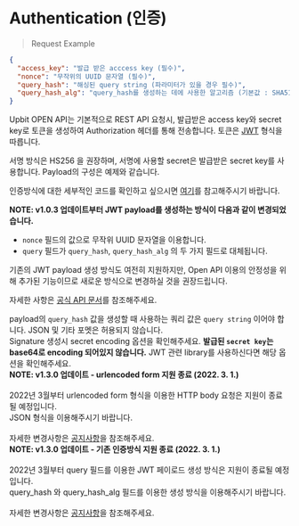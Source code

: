 # Authentication (인증)

> Request Example

```json
{
  "access_key": "발급 받은 acccess key (필수)",
  "nonce": "무작위의 UUID 문자열 (필수)",
  "query_hash": "해싱된 query string (파라미터가 있을 경우 필수)",
  "query_hash_alg": "query_hash를 생성하는 데에 사용한 알고리즘 (기본값 : SHA512)"
}
```

Upbit OPEN API는 기본적으로 REST API 요청시, 발급받은 access key와 secret key로 토큰을 생성하여 Authorization 헤더를 통해 전송합니다. 토큰은 <a href="https://jwt.io">JWT</a> 형식을 따릅니다.

서명 방식은 HS256 을 권장하며, 서명에 사용할 secret은 발급받은 secret key를 사용합니다.
Payload의 구성은 예제와 같습니다.

인증방식에 대한 세부적인 코드를 확인하고 싶으시면 <a href="https://github.com/uJhin/upbit-client/blob/main/client/python/upbit/authentication.py">여기</a>를 참고해주시기 바랍니다.

<aside class="notice">
<b> NOTE: v1.0.3 업데이트부터 JWT payload를 생성하는 방식이 다음과 같이 변경되었습니다.</b>

<ul>
  <li><code>nonce</code> 필드의 값으로 무작위 UUID 문자열을 이용합니다.</li>
  <li><code>query</code> 필드가 <code>query_hash</code>, <code>query_hash_alg</code> 의 두 가지 필드로 대체됩니다.</li>
</ul>

기존의 JWT payload 생성 방식도 여전히 지원하지만, Open API 이용의 안정성을 위해 추가된 기능이므로 새로운 방식으로 변경하실 것을 권장드립니다.

자세한 사항은 <a href="https://docs.upbit.com/docs">공식 API 문서</a>를 참조해주세요.
</aside>

<aside class="warning">
payload의 <code>query_hash</code> 값을 생성할 때 사용하는 쿼리 값은 <code>query string</code> 이어야 합니다. JSON 및 기타 포멧은 허용되지 않습니다.
</aside>

<aside class="warning">
Signature 생성시 secret encoding 옵션을 확인해주세요. <b>발급된 <code>secret key</code>는 base64로 encoding 되어있지 않습니다.</b> JWT 관련 library를 사용하신다면 해당 옵션을 확인해주세요.
</aside>

<aside class="warning">
<b>NOTE: v1.3.0 업데이트 - urlencoded form 지원 종료 (2022. 3. 1.)</b>
<br/><br/>
2022년 3월부터 urlencoded form 형식을 이용한 HTTP body 요청은 지원이 종료될 예정입니다.
<br/>
JSON 형식을 이용해주시기 바랍니다.
<br/><br/>
자세한 변경사항은 <a href="https://docs.upbit.com/changelog/open-api-%EB%B3%80%EA%B2%BD%EC%82%AC%ED%95%AD-%EC%95%88%EB%82%B4">공지사항</a>을 참조해주세요.
</aside>

<aside class="warning">
<b>NOTE: v1.3.0 업데이트 - 기존 인증방식 지원 종료 (2022. 3. 1.)</b>
<br/><br/>
2022년 3월부터 query 필드를 이용한 JWT 페이로드 생성 방식은 지원이 종료될 예정입니다.
<br/>
query_hash 와 query_hash_alg 필드를 이용한 생성 방식을 이용해주시기 바랍니다.
<br/><br/>
자세한 변경사항은 <a href="https://docs.upbit.com/changelog/open-api-%EB%B3%80%EA%B2%BD%EC%82%AC%ED%95%AD-%EC%95%88%EB%82%B4">공지사항</a>을 참조해주세요.
</aside>
